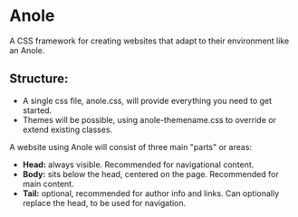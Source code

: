 # Anole
A CSS framework for creating websites that adapt to their environment like an Anole.

## Structure:
- A single css file, anole.css, will provide everything you need to get started.
- Themes will be possible, using anole-themename.css to override or extend existing classes.

A website using Anole will consist of three main "parts" or areas:

- **Head:** always visible. Recommended for navigational content.
- **Body:** sits below the head, centered on the page. Recommended for main content.
- **Tail:** optional, recommended for author info and links. Can optionally replace the head, to be used for navigation.

